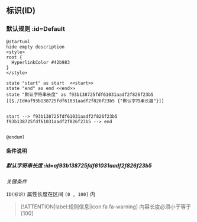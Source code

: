 ## 标识(ID) <!-- {docsify-ignore-all} -->

   

### 默认规则 :id=Default

```plantuml
@startuml
hide empty description
<style>
root {
  HyperlinkColor #42b983
}
</style>

state "start" as start  <<start>>
state "end" as end <<end>>
state "默认字符串长度" as f93b138725fdf61031aadf2f826f23b5 [[$./Id#af93b138725fdf61031aadf2f826f23b5 {"默认字符串长度"}]]


start --> f93b138725fdf61031aadf2f826f23b5 
f93b138725fdf61031aadf2f826f23b5 --> end 


@enduml
```

#### 条件说明

##### 默认字符串长度 :id=af93b138725fdf61031aadf2f826f23b5


*关键条件*


`ID(标识)` 属性长度在区间 `(0 , 100]` 内

> [!ATTENTION|label:规则信息|icon:fa fa-warning]
> 内容长度必须小于等于[100]







